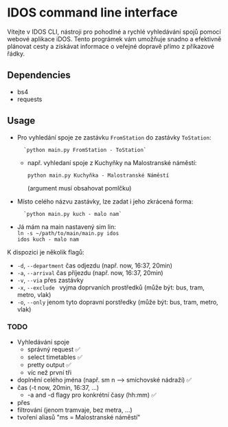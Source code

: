 # IDOS command line interface

Vítejte v IDOS CLI, nástroji pro pohodlné a rychlé vyhledávání spojů pomocí webové aplikace iDOS. Tento prográmek vám umožňuje snadno a efektivně plánovat cesty a získávat informace o veřejné dopravě přímo z příkazové řádky.

## Dependencies

* bs4
* requests

## Usage

* Pro vyhledání spoje ze zastávku `FromStation` do zastávky `ToStation`:

        `python main.py FromStation - ToStation`

    - např. vyhledaní spoje z Kuchyňky na Malostranské náměstí:

        `python main.py Kuchyňka - Malostranské Náměstí` 

        (argument musí obsahovat pomlčku)

* Místo celého názvu zastávky, lze zadat i jeho zkrácená forma:

        `python main.py kuch - malo nam`

* Já mám na main nastavený sim lin:   
        `ln -s ~/path/to/main/main.py idos`   
        `idos kuch - malo nam`   

K dispozici je několik flagů:
*  `-d`, `--department` čas odjezdu (např. now, 16:37, 20min)
*  `-a`, `--arrival`    čas příjezdu (např. now, 16:37, 20min)
*  `-v`, `--via`        přes zastávky
*  `-x`, `--exclude `   vyjma doprvaních prostředků (může být: bus, tram, metro, vlak)
*  `-o`, `--only`       jenom tyto dopravní porstředky (může být: bus, tram, metro, vlak)

### TODO

* Vyhledávání spoje
    * správný request ✅
    * select timetables ✅
    * pretty output ✅
    * víc než první tři
* doplnění celého jména (např. sm n --> smíchovské nádraží) ✅
* čas (-t now, 20min, 16:37, ...)
    * -a and -d flagy pro konkrétní časy (hh:mm) ✅
* přes
* filtrování (jenom tramvaje, bez metra, ...)
* tvoření aliasů "ms = Malostranské náměstí"

